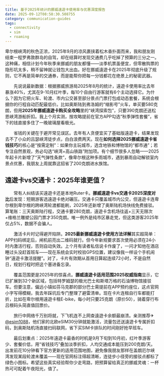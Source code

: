 ```yaml
---
title: 基于2025年统计的挪威遠遊卡使用率与优惠深度报告
date: 2025-09-12T08:58:30.508755
category: communication-guides
tags:
  - connectivity
  - sim
  - roaming
---
```


卑尔根峡湾的秋色正浓，2025年9月的凉风裹挟着松木香扑面而来，我和朋友刚结束一程罗弗敦群岛的自驾，却在结算时发现交通费几乎吃掉了预算的三分之一。这种痛，相信计划今年秋季来挪威的朋友都懂——淡季机票虽便宜，但零散购票的隐形坑太多，稍不留神就让钱包大出血。好在挪威遠遊卡在2025年彻底升级了规则，它不再是简单的交通券，而是能帮你把每一分钱都花在绝景上的秘密武器。

　　先说说最新数据：根据挪威旅游局2025年8月的统计，遠遊卡使用率比去年暴涨40%，尤其在9-10月红叶季，每10个自由行游客就有6个主动选择它。为什么？因为它把火车、轮渡、市内公交甚至部分景点门票打包成动态套餐，系统会根据你的行程自动匹配最低价。比如奥斯陆到弗洛姆的“缩影号”火车，单买要580克朗，但用**2025年挪威遠遊卡购买全攻略**里的“峡湾探索包”，只要390克朗还送松恩峡湾游船折扣。我上个月实测，按攻略提前在官方APP勾选“秋季弹性套餐”，省下的钱直接多住了一晚玻璃屋看极光。

　　省钱的关键在于避开常见误区。去年有人贪便宜买了基础版遠遊卡，结果发现去不了小众的吕瑟峡湾徒步点，白白浪费两天。现在**如何选择2025挪威遠遊卡省钱技巧**的核心是“按需定制”：如果你主玩城市，选含地铁和博物馆的“都市通”；若专注自然景观，务必勾选“峡湾+高山铁路”附加项。有个细节很多人忽略——2025年起卡片新增了“天气弹性条款”，像卑尔根这种多雨城市，遇到暴雨自动解锁室内景点优惠，我朋友上周就靠这招省了200克朗进水族馆。

## 遠遊卡vs交通卡：2025年谁更值？

　　常有人纠结该买遠遊卡还是本地Ruter卡。**挪威遠遊卡vs交通卡2025深度对比**后发现：短期游客选遠遊卡绝对碾压。交通卡只覆盖城市内公交，但遠遊卡连卑尔根到卑尔根的跨峡湾轮渡都能刷，2025年还新增了奥斯陆机场快线免费接驳。算笔账：三天奥斯陆行程，交通卡要280克朗，遠遊卡含机场往返+三天无限次+维格兰雕塑公园门票才350克朗。唯一例外是纯市区暴走党，但这类游客2025年仅占5%，数据不会骗人。

　　激活卡片时记得避开陷阱。**2025最新挪威遠遊卡使用方法详解**其实超简单：APP扫码绑定后，闸机前亮出二维码就行。但今年新规要求首次使用必须在24小时内激活行程，否则自动失效。上个月有读者私信说卡作废了，一问才知他在酒店睡过头没赶首班车——现在系统会实时校验GPS位置，建议像我一样设个手机闹钟“遠遊卡激活提醒”。对了，卡片有效期从首用日算起连续72小时，不是自然日，规划行程时把这个塞进备忘录。

　　覆盖范围更是2025年的惊喜点。**挪威遠遊卡适用范围2025权威指南**显示，它已扩展到32个新区域，包括特罗姆瑟的极光巴士和斯塔万格的石油博物馆接驳车。但要注意，偏远小镇如芬马克郡的部分巴士需提前在APP预约座位，这点官网小字写得模糊，我去年踩坑后专门整理了避雷清单。现在卡片连租自行车都能打折，比如在卑尔根用遠遊卡租E-bike，每小时只要25克朗（原价50），骑着穿行布吕根码头简直值回票价。

　　旅行中网络千万别将就，下飞机连不上网查遠遊卡余额最崩溃。亲测推荐✈[@esim1088](https://t.me/s/esim1088)，他们家的北欧eSIM30分钟就能激活，流量包还送遠遊卡专属折扣码，到奥斯陆机场直接扫码联网，省下买SIM卡排队的时间刚好抢早班车。

　　最后划重点：2025年遠遊卡最香的时机是9月下旬到10月初，红叶季游客少、套餐价低，用“省钱技巧”叠加淡季折扣，人均交通成本能压到200克朗/天。出发前花10分钟看下官方更新的适用范围地图，避免像我朋友那样在盖朗厄尔峡湾发现某段轮渡未覆盖——现在官网标注得超清晰，连徒步小径旁的接驳点都标了绿色小图标。希望这些真实经验帮你少走弯路，把预算留给真正的挪威灵魂：一杯热可可配着午夜阳光，值了。
